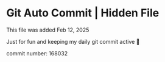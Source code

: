 # Git Auto Commit | Hidden File

This file was added Feb 12, 2025

Just for fun and keeping my daily git commit active 🤪

commit number: 168032
